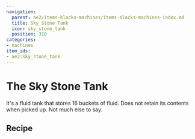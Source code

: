 ```yaml
---
navigation:
  parent: ae2/items-blocks-machines/items-blocks-machines-index.md
  title: Sky Stone Tank
  icon: sky_stone_tank
  position: 310
categories:
- machines
item_ids:
- ae2:sky_stone_tank
---
```


# The Sky Stone Tank

<BlockImage id="sky_stone_tank" scale="8" />

It's a fluid tank that stores 16 buckets of fluid. Does not retain its contents when picked up. Not much else to say.

## Recipe

<RecipeFor id="sky_stone_tank" />
